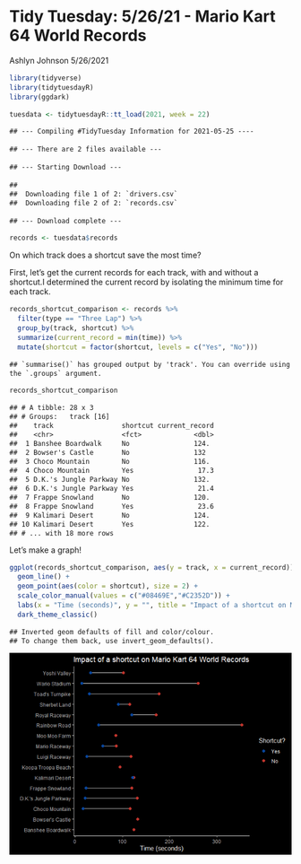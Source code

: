 Tidy Tuesday: 5/26/21 - Mario Kart 64 World Records
================
Ashlyn Johnson
5/26/2021

``` r
library(tidyverse)
library(tidytuesdayR)
library(ggdark)
```

``` r
tuesdata <- tidytuesdayR::tt_load(2021, week = 22)
```

    ## --- Compiling #TidyTuesday Information for 2021-05-25 ----

    ## --- There are 2 files available ---

    ## --- Starting Download ---

    ## 
    ##  Downloading file 1 of 2: `drivers.csv`
    ##  Downloading file 2 of 2: `records.csv`

    ## --- Download complete ---

``` r
records <- tuesdata$records
```

On which track does a shortcut save the most time?

First, let’s get the current records for each track, with and without a
shortcut.I determined the current record by isolating the minimum time
for each track.

``` r
records_shortcut_comparison <- records %>% 
  filter(type == "Three Lap") %>% 
  group_by(track, shortcut) %>% 
  summarize(current_record = min(time)) %>% 
  mutate(shortcut = factor(shortcut, levels = c("Yes", "No")))
```

    ## `summarise()` has grouped output by 'track'. You can override using the `.groups` argument.

``` r
records_shortcut_comparison
```

    ## # A tibble: 28 x 3
    ## # Groups:   track [16]
    ##    track                 shortcut current_record
    ##    <chr>                 <fct>             <dbl>
    ##  1 Banshee Boardwalk     No                124. 
    ##  2 Bowser's Castle       No                132  
    ##  3 Choco Mountain        No                116. 
    ##  4 Choco Mountain        Yes                17.3
    ##  5 D.K.'s Jungle Parkway No                132. 
    ##  6 D.K.'s Jungle Parkway Yes                21.4
    ##  7 Frappe Snowland       No                120. 
    ##  8 Frappe Snowland       Yes                23.6
    ##  9 Kalimari Desert       No                124. 
    ## 10 Kalimari Desert       Yes               122. 
    ## # ... with 18 more rows

Let’s make a graph!

``` r
ggplot(records_shortcut_comparison, aes(y = track, x = current_record)) + 
  geom_line() + 
  geom_point(aes(color = shortcut), size = 2) + 
  scale_color_manual(values = c("#08469E","#C2352D")) +
  labs(x = "Time (seconds)", y = "", title = "Impact of a shortcut on Mario Kart 64 World Records", color = "Shortcut?") +
  dark_theme_classic()
```

    ## Inverted geom defaults of fill and color/colour.
    ## To change them back, use invert_geom_defaults().

![](210525_tidytuesday_files/figure-gfm/unnamed-chunk-3-1.png)<!-- -->
